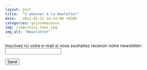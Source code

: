 ```yaml
---
layout: post
title:  "S'abonner à la Newletter"
date:   2021-05-31 14:34:08 +0200
categories: quisommesnous
img: /imgs/mini_news.jpg
img_alt: "Newsletter"
---
```

<form
  action="https://formspree.io/f/mdoyglpg"
  method="POST"
>
  <label>
    Inscrivez ici votre e-mail si vous souhaitez recevoir notre newsletter:<br>
    <input type="email" name="_replyto">
  </label>

  <button type="submit">Send</button>
</form>
